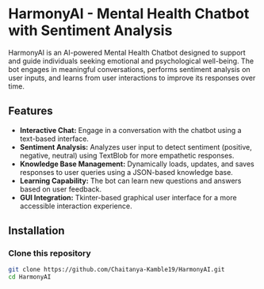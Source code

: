 # HarmonyAI - Mental Health Chatbot with Sentiment Analysis

HarmonyAI is an AI-powered Mental Health Chatbot designed to support and guide individuals seeking emotional and psychological well-being. The bot engages in meaningful conversations, performs sentiment analysis on user inputs, and learns from user interactions to improve its responses over time.

## Features

- **Interactive Chat:** Engage in a conversation with the chatbot using a text-based interface.
- **Sentiment Analysis:** Analyzes user input to detect sentiment (positive, negative, neutral) using TextBlob for more empathetic responses.
- **Knowledge Base Management:** Dynamically loads, updates, and saves responses to user queries using a JSON-based knowledge base.
- **Learning Capability:** The bot can learn new questions and answers based on user feedback.
- **GUI Integration:** Tkinter-based graphical user interface for a more accessible interaction experience.

## Installation

### Clone this repository

```bash
git clone https://github.com/Chaitanya-Kamble19/HarmonyAI.git
cd HarmonyAI
